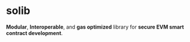 # solib
**Modular**, **Interoperable**, and **gas optimized** library for **secure EVM smart contract development**.
